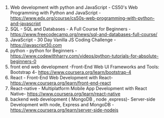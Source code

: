 1. Web development with python and JavaScript - CS50's Web Programming with Python and JavaScript - https://www.edx.org/course/cs50s-web-programming-with-python-and-javascript
2. SQL - SQL and Databases - A Full Course for Beginners - https://www.freecodecamp.org/news/sql-and-databases-full-course/
3. JavaScript - 30 Day Vanilla JS Coding Challenge - https://javascript30.com
4. python - python for Beginners - https://www.codewithharry.com/videos/python-tutorials-for-absolute-beginners-0
5. front end web development -Front-End Web UI Frameworks and Tools: Bootstrap 4- https://www.coursera.org/learn/bootstrap-4
6. React - Front-End Web Development with React- https://www.coursera.org/learn/front-end-react
7. React-native - Multiplatform Mobile App Development with React Native- https://www.coursera.org/learn/react-native
8. backend web development ( MongoDB , node ,express)- Server-side Development with node, Express and MongoDB - https://www.coursera.org/learn/server-side-nodejs
